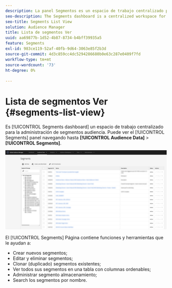 ```yaml
---
description: La panel Segmentos es un espacio de trabajo centralizado para la administración de destinos.
seo-description: The Segments dashboard is a centralized workspace for managing destinations.
seo-title: Segments List View
solution: Audience Manager
title: Lista de segmentos Ver
uuid: aa69877b-1d52-4b87-8734-b4bff39935a5
feature: Segments
exl-id: 983ce119-52af-40fb-9d64-3063e85f2b3d
source-git-commit: 4d3c859cc4dc5294286680b0e63c287e0409f7fd
workflow-type: tm+mt
source-wordcount: '73'
ht-degree: 0%

---
```


# Lista de segmentos Ver {#segments-list-view}

Es [!UICONTROL Segments dashboard] un espacio de trabajo centralizado para la administración de segmentos audiencia. Puede ver el [!UICONTROL Segments] panel navegando hasta **[!UICONTROL Audience Data]** > **[!UICONTROL Segments]**.

![segmentos-panel](assets/segments-dashboard.png)

El [!UICONTROL Segments] Página contiene funciones y herramientas que le ayudan a:

* Crear nuevos segmentos;
* Editar y eliminar segmentos;
* Clonar (duplicado) segmentos existentes;
* Ver todos sus segmentos en una tabla con columnas ordenables;
* Administrar segmento almacenamiento;
* Search los segmentos por nombre.
